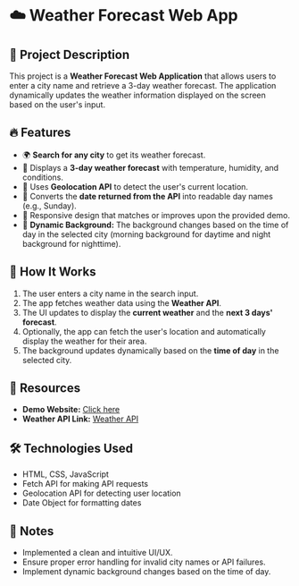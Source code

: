 # ☁️ Weather Forecast Web App

## 📌 **Project Description**
This project is a **Weather Forecast Web Application** that allows users to enter a city name and retrieve a 3-day weather forecast. The application dynamically updates the weather information displayed on the screen based on the user's input.

## 🔥 **Features**
- 🌍 **Search for any city** to get its weather forecast.
- 📅 Displays a **3-day weather forecast** with temperature, humidity, and conditions.
- 📍 Uses **Geolocation API** to detect the user's current location.
- 📆 Converts the **date returned from the API** into readable day names (e.g., Sunday).
- 🎨 Responsive design that matches or improves upon the provided demo.
- 🌅 **Dynamic Background:** The background changes based on the time of day in the selected city (morning background for daytime and night background for nighttime).

## 🚀 **How It Works**
1. The user enters a city name in the search input.
2. The app fetches weather data using the **Weather API**.
3. The UI updates to display the **current weather** and the **next 3 days' forecast**.
4. Optionally, the app can fetch the user's location and automatically display the weather for their area.
5. The background updates dynamically based on the **time of day** in the selected city.

## 🔗 **Resources**
- **Demo Website:** [Click here](https://bit.ly/3S145pj)
- **Weather API Link:** [Weather API](https://www.weatherapi.com/)

## 🛠️ **Technologies Used**
- HTML, CSS, JavaScript
- Fetch API for making API requests
- Geolocation API for detecting user location
- Date Object for formatting dates

## 🎯 **Notes**
- Implemented a clean and intuitive UI/UX.
- Ensure proper error handling for invalid city names or API failures.
- Implement dynamic background changes based on the time of day.


